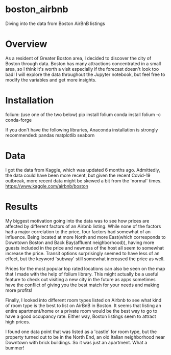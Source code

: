# boston_airbnb
Diving into the data from Boston AirBnB listings

# Overview

As a resident of Greater Boston area, I decided to discover the city of Boston through data. Boston has many attractions concentrated in a small area, so I think it's worth a visit especially if the forecast doesn't look too bad! I will explore the data throughout the Jupyter notebook, but feel free to modify the variables and get more insights.

# Installation
folium: (use one of the two below)
pip install folium
conda install folium -c conda-forge

If you don't have the following libraries, Anaconda installation is strongly recommended:
pandas
matplotlib
seaborn


# Data
I got the data from Kaggle, which was updated 6 months ago. Admittedly, the data could have been more recent, but given the recent Covid-19 outbreak, more recent data might be skewed a bit from the 'normal' times.
https://www.kaggle.com/airbnb/boston


# Results
My biggest motivation going into the data was to see how prices are affected by different factors of an Airbnb listing. While none of the factors had a major correlation to the price, four factors had somewhat of an influence. Being located at more North and more East(which corresponds to Downtown Boston and Back Bay(affluent neighborhood)), having more guests included in the price and newness of the host all seem to somewhat increase the price. Transit options surprisingly seemed to have less of an effect, but the keyword 'subway' still somewhat increased the price as well.

Prices for the most popular top rated locations can also be seen on the map that I made with the help of folium library. This might actually be a useful feature to check out visiting a new city in the future as apps sometimes have the conflict of giving you the best match for your needs and making more profits!

Finally, I looked into different room types listed on Airbnb to see what kind of room type is the best to list on AirBnB in Boston. It seems that listing an entire apartment/home or a private room would be the best way to go to have a good occupancy rate. Either way, Boston listings seem to attract high prices.

I found one data point that was listed as a 'castle' for room type, but the property turned out to be in the North End, an old Italian neighborhood near Downtown with brick buildings. So it was just an apartment. What a bummer!
